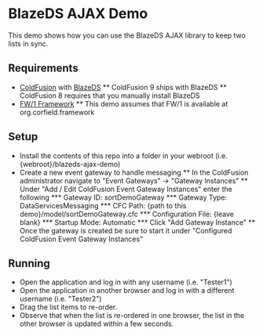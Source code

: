 # BlazeDS AJAX Demo

This demo shows how you can use the BlazeDS AJAX library to keep two lists in sync.

## Requirements

* [ColdFusion](http://www.adobe.com/products/coldfusion/) with [BlazeDS](http://opensource.adobe.com/wiki/display/blazeds/BlazeDS/)
** ColdFusion 9 ships with BlazeDS
** ColdFusion 8 requires that you manually install BlazeDS
* [FW/1 Framework](fw1.riaforge.org/)
** This demo assumes that FW/1 is available at org.corfield.framework

## Setup
* Install the contents of this repo into a folder in your webroot (i.e. {webroot}/blazeds-ajax-demo)
* Create a new event gateway to handle messaging
** In the ColdFusion administrator navigate to "Event Gateways" -> "Gateway Instances"
** Under "Add / Edit ColdFusion Event Gateway Instances" enter the following
*** Gateway ID: sortDemoGateway
*** Gateway Type: DataServicesMessaging
*** CFC Path: {path to this demo}/model/sortDemoGateway.cfc
*** Configuration File: {leave blank}
*** Startup Mode: Automatic
*** Click "Add Gateway Instance"
** Once the gateway is created be sure to start it under "Configured ColdFusion Event Gateway Instances"

## Running
* Open the application and log in with any username (i.e. "Tester1")
* Open the application in another browser and log in with a different username (i.e. "Tester2")
* Drag the list items to re-order.
* Observe that when the list is re-ordered in one browser, the list in the other browser is updated within a few seconds.